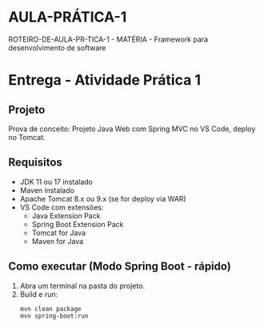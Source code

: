 # AULA-PRÁTICA-1
ROTEIRO-DE-AULA-PR-TICA-1 - MATÉRIA - Framework para desenvolvimento de software
# Entrega - Atividade Prática 1
## Projeto
Prova de conceito: Projeto Java Web com Spring MVC no VS Code, deploy no Tomcat.

## Requisitos
- JDK 11 ou 17 instalado
- Maven instalado
- Apache Tomcat 8.x ou 9.x (se for deploy via WAR)
- VS Code com extensões:
  - Java Extension Pack
  - Spring Boot Extension Pack
  - Tomcat for Java
  - Maven for Java

## Como executar (Modo Spring Boot - rápido)
1. Abra um terminal na pasta do projeto.
2. Build e run:
   ```bash
   mvn clean package
   mvn spring-boot:run
